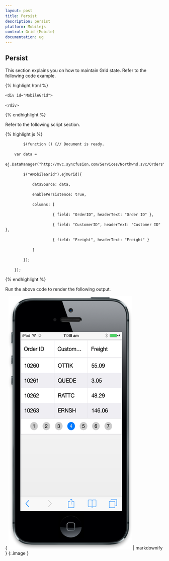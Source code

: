 ```yaml
---
layout: post
title: Persist
description: persist 
platform: Mobilejs
control: Grid (Mobile)
documentation: ug
---
```


## Persist 

This section explains you on how to maintain Grid state. Refer to the following code example.

{% highlight html %}


    <div id="MobileGrid">

    </div>





{% endhighlight %}



Refer to the following script section.

{% highlight js %}

            $(function () {// Document is ready. 

        var data =    
           ej.DataManager("http://mvc.syncfusion.com/Services/Northwnd.svc/Orders");

            $("#MobileGrid").ejmGrid({

                dataSource: data, 

                enablePersistence: true,

                columns: [

                         { field: "OrderID", headerText: "Order ID" },

                         { field: "CustomerID", headerText: "Customer ID" },

                         { field: "Freight", headerText: "Freight" }

                ]

            });

        });



{% endhighlight %}



Run the above code to render the following output.

{ ![C:/Users/ARAVIND/AppData/Local/Microsoft/Windows/INetCache/Content.Word/26.png](Persist_images/Persist_img1.png) | markdownify }
{:.image }


